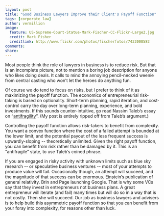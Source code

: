 ```yaml
---
layout: post
title: "Good Business Lawyers Improve their Client's Payoff Function"
tags: [corporate law]
author: vermillion
image:
  feature: US-Supreme-Court-Statue-Mark-Fischer-CC-Flickr-Large2.jpg
  credit: Mark Fisher
  creditlink: http://www.flickr.com/photos/fischerfotos/7432008582
comments: 
share: 
---
```



Most people think the role of lawyers in business is to reduce risk. But that is an incomplete picture, not to mention a boring job description for anyone who likes doing deals. It calls to mind the annoying pencil-necked weenie from central casting who won’t let the heroes do anything fun.

Of course we do tend to focus on risks, but I prefer to think of it as maximizing the payoff function. The economics of entrepreneurial risk-taking is based on optionality. Short-term planning, rapid iteration, and cost-control carry the day over long-term planning, experience, and bold investments. If this sounds counter-intuitive, go read Nassim Taleb’s essay on “<a href="http://www.edge.org/conversation/understanding-is-a-poor-substitute-for-convexity-antifragility" target="_blank">antifragility</a>”. (My post is entirely ripped off from Taleb’s argument.)

Controlling the payoff function allows risk-takers to benefit from complexity. You want a convex function where the cost of a failed attempt is bounded at the lower limit, and the potential payout of the less frequent success is upwardly-sloping -- theoretically unlimited. Given the right payoff function, you can benefit from risk rather than be damaged by it. This is an “antifragile” state, to use Taleb’s coined phrase.

If you are engaged in risky activity with unknown limits such as blue sky research -- or speculative business ventures -- most of your attempts to produce value will fail. Occasionally though, an attempt will succeed, and the magnitude of that success can be enormous. Einstein’s publication of general relativity. Brin and Page launching Google. That is why some VCs say that they invest in entrepreneurs not business plans. A great entrepreneur will iterate (and fail) many times but will do so in a way that is not costly. Then she will succeed. Our job as business lawyers and advisers is to help build this asymmetric payoff function so that you can benefit from your foray into complexity, for reasons other than luck.